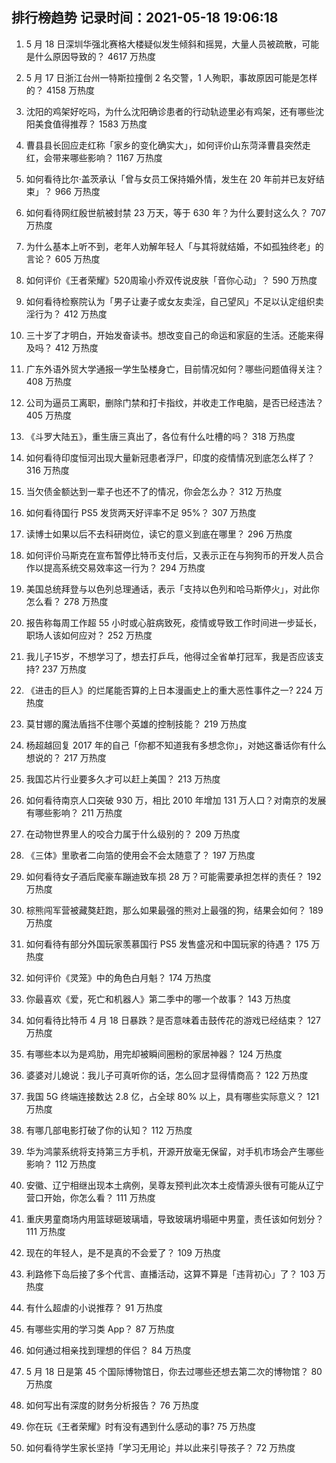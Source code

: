 
## 排行榜趋势 记录时间：2021-05-18 19:06:18
  
  1. 5 月 18 日深圳华强北赛格大楼疑似发生倾斜和摇晃，大量人员被疏散，可能是什么原因导致的？ 4617 万热度
    
  2. 5 月 17 日浙江台州一特斯拉撞倒 2 名交警，1 人殉职，事故原因可能是怎样的？ 4158 万热度
    
  3. 沈阳的鸡架好吃吗，为什么沈阳确诊患者的行动轨迹里必有鸡架，还有哪些沈阳美食值得推荐？ 1583 万热度
    
  4. 曹县县长回应走红称「家乡的变化确实大」，如何评价山东菏泽曹县突然走红，会带来哪些影响？ 1167 万热度
    
  5. 如何看待比尔·盖茨承认「曾与女员工保持婚外情，发生在 20 年前并已友好结束」？ 966 万热度
    
  6. 如何看待网红殷世航被封禁 23 万天，等于 630 年？为什么要封这么久？ 707 万热度
    
  7. 为什么基本上听不到，老年人劝解年轻人「与其将就结婚，不如孤独终老」的言论？ 605 万热度
    
  8. 如何评价《王者荣耀》520周瑜小乔双传说皮肤「音你心动」？ 590 万热度
    
  9. 如何看待检察院认为「男子让妻子或女友卖淫，自己望风」不足以认定组织卖淫行为？ 412 万热度
    
  10. 三十岁了才明白，开始发奋读书。想改变自己的命运和家庭的生活。还能来得及吗？ 412 万热度
    
  11. 广东外语外贸大学通报一学生坠楼身亡，目前情况如何？哪些问题值得关注？ 408 万热度
    
  12. 公司为逼员工离职，删除门禁和打卡指纹，并收走工作电脑，是否已经违法？ 405 万热度
    
  13. 《斗罗大陆五》，重生唐三真出了，各位有什么吐槽的吗？ 318 万热度
    
  14. 如何看待印度恒河出现大量新冠患者浮尸，印度的疫情情况到底怎么样了？ 316 万热度
    
  15. 当欠债金额达到一辈子也还不了的情况，你会怎么办？ 312 万热度
    
  16. 如何看待国行 PS5 发货两天好评率不足 95%？ 307 万热度
    
  17. 读博士如果以后不去科研岗位，读它的意义到底在哪里？ 296 万热度
    
  18. 如何评价马斯克在宣布暂停比特币支付后，又表示正在与狗狗币的开发人员合作以提高系统交易效率这一行为？ 294 万热度
    
  19. 美国总统拜登与以色列总理通话，表示「支持以色列和哈马斯停火」，对此你怎么看？ 278 万热度
    
  20. 报告称每周工作超 55 小时或心脏病致死，疫情或导致工作时间进一步延长，职场人该如何应对？ 252 万热度
    
  21. 我儿子15岁，不想学习了，想去打乒乓，他得过全省单打冠军，我是否应该支持? 237 万热度
    
  22. 《进击的巨人》的烂尾能否算的上日本漫画史上的重大恶性事件之一? 224 万热度
    
  23. 莫甘娜的魔法盾挡不住哪个英雄的控制技能？ 219 万热度
    
  24. 杨超越回复 2017 年的自己「你都不知道我有多想念你」，对她这番话你有什么想说的？ 217 万热度
    
  25. 我国芯片行业要多久才可以赶上美国？ 213 万热度
    
  26. 如何看待南京人口突破 930 万，相比 2010 年增加 131 万人口？对南京的发展有哪些影响？ 211 万热度
    
  27. 在动物世界里人的咬合力属于什么级别的？ 209 万热度
    
  28. 《三体》里歌者二向箔的使用会不会太随意了？ 197 万热度
    
  29. 如何看待女子酒后爬豪车蹦迪致车损 28 万？可能需要承担怎样的责任？ 192 万热度
    
  30. 棕熊闯军营被藏獒赶跑，那么如果最强的熊对上最强的狗，结果会如何？ 189 万热度
    
  31. 如何看待有部分外国玩家羡慕国行 PS5 发售盛况和中国玩家的待遇？ 175 万热度
    
  32. 如何评价《灵笼》中的角色白月魁？ 174 万热度
    
  33. 你最喜欢《爱，死亡和机器人》第二季中的哪一个故事？ 143 万热度
    
  34. 如何看待比特币 4 月 18 日暴跌？是否意味着击鼓传花的游戏已经结束？ 127 万热度
    
  35. 有哪些本以为是鸡肋，用完却被瞬间圈粉的家居神器？ 124 万热度
    
  36. 婆婆对儿媳说：我儿子可真听你的话，怎么回才显得情商高？ 122 万热度
    
  37. 我国 5G 终端连接数达 2.8 亿，占全球 80% 以上，具有哪些实际意义？ 121 万热度
    
  38. 有哪几部电影打破了你的认知？ 112 万热度
    
  39. 华为鸿蒙系统将支持第三方手机，开源开放毫无保留，对手机市场会产生哪些影响？ 112 万热度
    
  40. 安徽、辽宁相继出现本土病例，吴尊友预判此次本土疫情源头很有可能从辽宁营口开始，你怎么看？ 111 万热度
    
  41. 重庆男童商场内用篮球砸玻璃墙，导致玻璃坍塌砸中男童，责任该如何划分？ 111 万热度
    
  42. 现在的年轻人，是不是真的不会爱了？ 109 万热度
    
  43. 利路修下岛后接了多个代言、直播活动，这算不算是「违背初心」了？ 103 万热度
    
  44. 有什么超虐的小说推荐？ 91 万热度
    
  45. 有哪些实用的学习类 App？ 87 万热度
    
  46. 如何通过相亲找到理想的伴侣？ 84 万热度
    
  47. 5 月 18 日是第 45 个国际博物馆日，你去过哪些还想去第二次的博物馆？ 80 万热度
    
  48. 如何写出有深度的财务分析报告？ 76 万热度
    
  49. 你在玩《王者荣耀》时有没有遇到什么感动的事? 75 万热度
    
  50. 如何看待学生家长坚持「学习无用论」并以此来引导孩子？ 72 万热度
    